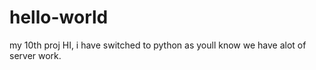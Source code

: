 # hello-world
my 10th proj
HI,
i have switched to python as youll know we have alot of server work.
